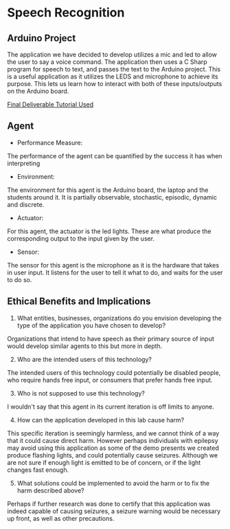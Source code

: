 # Speech Recognition

## Arduino Project

The application we have decided to develop utilizes a mic and led to allow the user to say a voice command. The application then uses a C Sharp program for speech to text, and passes the text to the Arduino project. This is a useful application as it utilizes the LEDS and microphone to achieve its purpose. This lets us learn how to interact with both of these inputs/outputs on the Arduino board.

[Final Deliverable Tutorial Used](https://medium.com/illumination/how-to-make-your-first-voice-project-using-arduino-956bfd494947)

## Agent

- Performance Measure:

The performance of the agent can be quantified by the success it has when interpreting

- Environment:

The environment for this agent is the Arduino board, the laptop and the students around it. It is partially observable, stochastic, episodic, dynamic and discrete.

- Actuator:

For this agent, the actuator is the led lights. These are what produce the corresponding output to the input given by the user.

- Sensor:

The sensor for this agent is the microphone as it is the hardware that takes in user input. It listens for the user to tell it what to do, and waits for the user to do so.

## Ethical Benefits and Implications

1. What entities, businesses, organizations do you envision developing the type of the application you have chosen to develop?

Organizations that intend to have speech as their primary source of input would develop similar agents to this but more in depth.

2. Who are the intended users of this technology?

The intended users of this technology could potentially be disabled people, who require hands free input, or consumers that prefer hands free input.

3. Who is not supposed to use this technology?

I wouldn't say that this agent in its current iteration is off limits to anyone.

4. How can the application developed in this lab cause harm?

This specific iteration is seemingly harmless, and we cannot think of a way that it could cause direct harm. However perhaps individuals with epilepsy may avoid using this application as some of the demo presents we created produce flashing lights, and could potentially cause seizures. Although we are not sure if enough light is emitted to be of concern, or if the light changes fast enough.

5. What solutions could be implemented to avoid the harm or to fix the harm described above?

Perhaps if further research was done to certify that this application was indeed capable of causing seizures, a seizure warning would be necessary up front, as well as other precautions.
